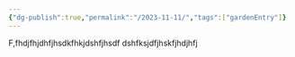 ```yaml
---
{"dg-publish":true,"permalink":"/2023-11-11/","tags":["gardenEntry"]}
---
```


F,fhdjfhjdhfjhsdkfhkjdshfjhsdf
dshfksjdfjhskfjhdjhfj